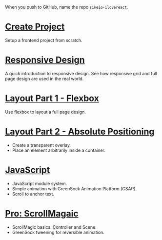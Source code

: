 When you push to GitHub, name the repo `sikeio-ilovereact`.

# [Create Project](create-project)

Setup a frontend project from scratch.

# [Responsive Design](responsive-design)

A quick introduction to responsive design. See how responsive grid and full page design are used in the real world.

# [Layout Part 1 - Flexbox](flexbox)

Use flexbox to layout a full page design.

# [Layout Part 2 - Absolute Positioning](absolute-positioning)

+ Create a transparent overlay.
+ Place an element arbitrarily inside a container.

# [JavaScript]()

+ JavaScript module system.
+ Simple animation with GreenSock Animation Platform (GSAP).
+ Scroll to anchor text.

# [Pro: ScrollMagaic]()

+ ScrollMagic basics. Controller and Scene.
+ GreenSock tweening for reversible animation.
